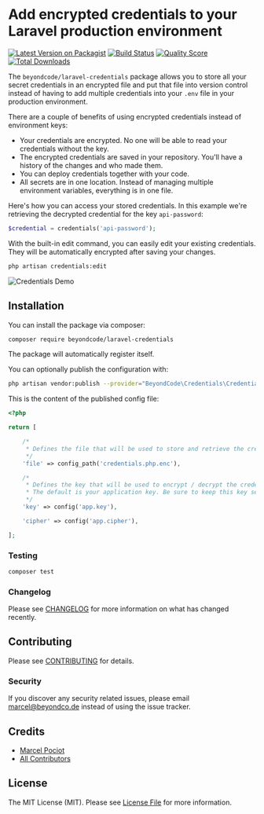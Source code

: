 # Add encrypted credentials to your Laravel production environment

[![Latest Version on Packagist](https://img.shields.io/packagist/v/beyondcode/laravel-credentials.svg?style=flat-square)](https://packagist.org/packages/beyondcode/laravel-credentials)
[![Build Status](https://img.shields.io/travis/beyondcode/laravel-credentials/master.svg?style=flat-square)](https://travis-ci.org/beyondcode/laravel-credentials)
[![Quality Score](https://img.shields.io/scrutinizer/g/beyondcode/laravel-credentials.svg?style=flat-square)](https://scrutinizer-ci.com/g/beyondcode/laravel-credentials)
[![Total Downloads](https://img.shields.io/packagist/dt/beyondcode/laravel-credentials.svg?style=flat-square)](https://packagist.org/packages/beyondcode/laravel-credentials)

The `beyondcode/laravel-credentials` package allows you to store all your secret credentials in an encrypted file and put that file into version control instead of 
having to add multiple credentials into your `.env` file in your production environment.

There are a couple of benefits of using encrypted credentials instead of environment keys:

* Your credentials are encrypted. No one will be able to read your credentials without the key.
* The encrypted credentials are saved in your repository. You'll have a history of the changes and who made them.
* You can deploy credentials together with your code.
* All secrets are in one location. Instead of managing multiple environment variables, everything is in one file.

Here's how you can access your stored credentials. In this example we're retrieving the decrypted credential for the key `api-password`:

```php
$credential = credentials('api-password');
```

With the built-in edit command, you can easily edit your existing credentials. They will be automatically encrypted after saving your changes.

```bash
php artisan credentials:edit
```
![Credentials Demo](https://beyondco.de/github/credentials.gif)


## Installation

You can install the package via composer:

```bash
composer require beyondcode/laravel-credentials
```

The package will automatically register itself.

You can optionally publish the configuration with:

```bash
php artisan vendor:publish --provider="BeyondCode\Credentials\CredentialsServiceProvider" --tag="config"
``` 

This is the content of the published config file:

```php
<?php

return [

    /*
     * Defines the file that will be used to store and retrieve the credentials.
     */
    'file' => config_path('credentials.php.enc'),

    /*
     * Defines the key that will be used to encrypt / decrypt the credentials.
     * The default is your application key. Be sure to keep this key secret!
     */
    'key' => config('app.key'),

    'cipher' => config('app.cipher'),

];
```

### Testing

``` bash
composer test
```

### Changelog

Please see [CHANGELOG](CHANGELOG.md) for more information on what has changed recently.

## Contributing

Please see [CONTRIBUTING](CONTRIBUTING.md) for details.

### Security

If you discover any security related issues, please email marcel@beyondco.de instead of using the issue tracker.

## Credits

- [Marcel Pociot](https://github.com/mpociot)
- [All Contributors](../../contributors)

## License

The MIT License (MIT). Please see [License File](LICENSE.md) for more information.
